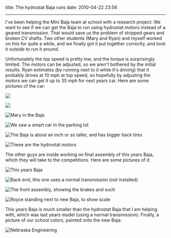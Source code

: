 title: The hydrostat Baja runs
date: 2010-04-22 23:56

---

I've been helping the Mini Baja team at school with a research project: We want to see if we can get the Baja to run using hydrostat motors instead of a geared transmission. That would save us the problem of stripped gears and broken CV shafts. Two other students (Mary and Ryan) and myself worked on this for quite a while, and we finally got it put together correctly, and took it outside to run it around.

Unfortunately the top speed is pretty low, and the torque is surprisingly limited. The motors can be adjusted, so we aren't bothered by the initial results. Ryan estimates (by running next to it while it's driving) that it probably drives at 10 mph at top speed, so hopefully by adjusting the motors we can get it up to 35 mph for next years car. Here are some pictures of the car:

![](http://www.tobiaslabs.com/media/2010/04/Pic0420001.jpg)

![](http://www.tobiaslabs.com/media/2010/04/Pic0420002.jpg)

![Mary in the Baja](http://www.tobiaslabs.com/media/2010/04/Pic0420004.jpg)

![We saw a smart car in the parking lot](http://www.tobiaslabs.com/media/2010/04/Pic0420007.jpg)

![The Baja is about an inch or so taller, and has bigger back tires](http://www.tobiaslabs.com/media/2010/04/Pic0420006.jpg)

![These are the hydrostat motors](http://www.tobiaslabs.com/media/2010/04/Pic0420008.jpg)

The other guys are inside working on final assembly of this years Baja, which they will take to the competitions. Here are some pictures of it:

![This years Baja](http://www.tobiaslabs.com/media/2010/04/Pic0420013.jpg)

![Back end, this one uses a normal transmission (not installed)](http://www.tobiaslabs.com/media/2010/04/Pic0420015.jpg)

![The front assembly, showing the brakes and such](http://www.tobiaslabs.com/media/2010/04/Pic0420019.jpg)

![Royce standing next to new Baja, to show scale](http://www.tobiaslabs.com/media/2010/04/Pic0420020.jpg)

This years Baja is much smaller than the hydrostat Baja that I am helping with, which was last years model (using a normal transmission). Finally, a picture of our school colors, painted onto the new Baja:

![Nebraska Engineering](http://www.tobiaslabs.com/media/2010/04/Pic0420016.jpg)
